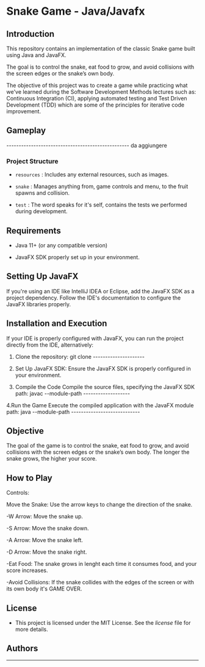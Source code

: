 # Snake Game - Java/Javafx

## Introduction

This repository contains an implementation of the classic Snake game built using Java and JavaFX. 

The goal is to control the snake, eat food to grow, and avoid collisions with the screen edges or the snake’s own body.

The objective of this project was to create a game while practicing what we've learned during the Software Development Methods lectures such as: Continuous Integration (CI), applying automated testing and Test Driven Development (TDD) which are some of the principles for iterative code improvement.

## Gameplay
-------------------------------------------------- da aggiungere

### Project Structure

- `resources` : Includes any external resources, such as images.
  
- `snake` : Manages anything from, game controls and menu, to the fruit spawns and collision.
  
- `test` : The word speaks for it's self, contains the tests we performed during development.

## Requirements

- Java 11+ (or any compatible version)
  
- JavaFX SDK properly set up in your environment.

## Setting Up JavaFX
If you're using an IDE like IntelliJ IDEA or Eclipse, add the JavaFX SDK as a project dependency. Follow the IDE's documentation to configure the JavaFX libraries properly.

## Installation and Execution

If your IDE is properly configured with JavaFX, you can run the project directly from the IDE, alternatively:

1. Clone the repository: git clone ---------------------

2. Set Up JavaFX SDK: Ensure the JavaFX SDK is properly configured in your environment.

3. Compile the Code Compile the source files, specifying the JavaFX SDK path: javac --module-path -------------------

4.Run the Game Execute the compiled application with the JavaFX module path: java --module-path ----------------------------

## Objective
The goal of the game is to control the snake, eat food to grow, and avoid collisions with the screen edges or the snake’s own body. The longer the snake grows, the higher your score.

## How to Play

Controls:

Move the Snake: Use the arrow keys to change the direction of the snake.

-W Arrow: Move the snake up.

-S Arrow: Move the snake down.

-A Arrow: Move the snake left.

-D Arrow: Move the snake right.

-Eat Food: The snake grows in lenght each time it consumes food, and your score increases.

-Avoid Collisions: If the snake collides with the edges of the screen or with its own body it's GAME OVER.

## License

- This project is licensed under the MIT License. See the _license_ file for more details.

## Authors
---------------









